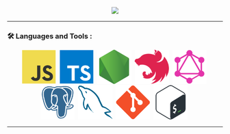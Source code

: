 <div id="header" align="center">                               
  <img src="https://www.pinclipart.com/picdir/big/563-5630407_developer-png-png-download-computer-scientist-png-clipart.png" width="450" />
</div>

---

### :hammer_and_wrench: Languages and Tools :

<div align="center">
   <img src="https://github.com/devicons/devicon/blob/master/icons/javascript/javascript-original.svg" title="JavaScript" alt="JavaScript" width="80" height="80"/>&nbsp;
   <img src="https://github.com/devicons/devicon/blob/master/icons/typescript/typescript-plain.svg" title="TypeScript" alt="TypeScript" width="80" height="80"/>&nbsp;
   <img src="https://github.com/devicons/devicon/blob/master/icons/nodejs/nodejs-original.svg" title="NodeJS" alt="NodeJS" width="80" height="80"/>&nbsp;
   <img src="https://github.com/devicons/devicon/blob/master/icons/nestjs/nestjs-original.svg" title="NestJS" alt="NestJS" width="80" height="80"/>&nbsp;
   <img src="https://github.com/devicons/devicon/blob/master/icons/graphql/graphql-plain.svg" title="Graphql" alt="Graphql" width="80" height="80"/>&nbsp;
   <img src="https://github.com/devicons/devicon/blob/master/icons/postgresql/postgresql-plain.svg" title="PostgreSQL" alt="PostgreSQL" width="80" height="80"/>&nbsp;
   <img src="https://github.com/devicons/devicon/blob/master/icons/mysql/mysql-original.svg" title="MySQL" alt="MySQL" width="80" height="80"/>&nbsp;
   <img src="https://github.com/devicons/devicon/blob/master/icons/git/git-original.svg" title="Git" **alt="Git" width="80" height="80"/>&nbsp;
   <img src="https://github.com/devicons/devicon/blob/master/icons/bash/bash-original.svg" title="Bash" alt="Bash" width="80" height="80"/>&nbsp;
 </div>
 
---
